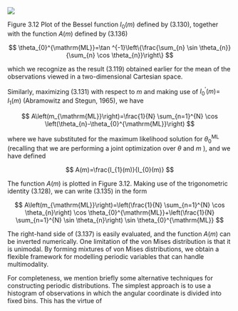 
![](https://cdn.mathpix.com/cropped/2024_05_13_895fbab03e81bab56181g-1.jpg?height=512&width=1492&top_left_y=232&top_left_x=128)

Figure 3.12 Plot of the Bessel function $I_{0}(m)$ defined by (3.130), together with the function $A(m)$ defined by $(3.136)$

$$
\theta_{0}^{\mathrm{ML}}=\tan ^{-1}\left\{\frac{\sum_{n} \sin \theta_{n}}{\sum_{n} \cos \theta_{n}}\right\}
$$

which we recognize as the result (3.119) obtained earlier for the mean of the observations viewed in a two-dimensional Cartesian space.

Similarly, maximizing (3.131) with respect to $m$ and making use of $I_{0}^{\prime}(m)=$ $I_{1}(m)$ (Abramowitz and Stegun, 1965), we have

$$
A\left(m_{\mathrm{ML}}\right)=\frac{1}{N} \sum_{n=1}^{N} \cos \left(\theta_{n}-\theta_{0}^{\mathrm{ML}}\right)
$$

where we have substituted for the maximum likelihood solution for $\theta_{0}^{\mathrm{ML}}$ (recalling that we are performing a joint optimization over $\theta$ and $m$ ), and we have defined

$$
A(m)=\frac{I_{1}(m)}{I_{0}(m)}
$$

The function $A(m)$ is plotted in Figure 3.12. Making use of the trigonometric identity (3.128), we can write (3.135) in the form

$$
A\left(m_{\mathrm{ML}}\right)=\left(\frac{1}{N} \sum_{n=1}^{N} \cos \theta_{n}\right) \cos \theta_{0}^{\mathrm{ML}}+\left(\frac{1}{N} \sum_{n=1}^{N} \sin \theta_{n}\right) \sin \theta_{0}^{\mathrm{ML}}
$$

The right-hand side of (3.137) is easily evaluated, and the function $A(m)$ can be inverted numerically. One limitation of the von Mises distribution is that it is unimodal. By forming mixtures of von Mises distributions, we obtain a flexible framework for modelling periodic variables that can handle multimodality.

For completeness, we mention briefly some alternative techniques for constructing periodic distributions. The simplest approach is to use a histogram of observations in which the angular coordinate is divided into fixed bins. This has the virtue of